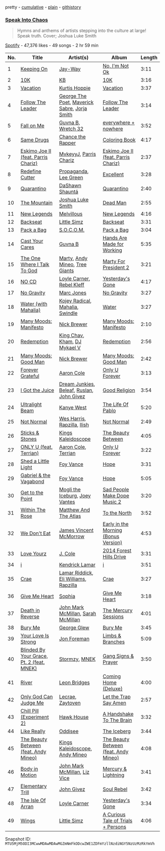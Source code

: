 pretty - [cumulative](/playlists/cumulative/37i9dQZF1DWZIzeeN1t2Mn.md) - [plain](/playlists/plain/37i9dQZF1DWZIzeeN1t2Mn) - [githistory](https://github.githistory.xyz/mackorone/spotify-playlist-archive/blob/main/playlists/plain/37i9dQZF1DWZIzeeN1t2Mn)

### [Speak Into Chaos](https://open.spotify.com/playlist/37i9dQZF1DWZIzeeN1t2Mn)

> Hymns and anthems of artists stepping  into the culture at large! Speak truth\. Cover; Joshua Luke Smith

[Spotify](https://open.spotify.com/user/spotify) - 47,376 likes - 49 songs - 2 hr 59 min

| No. | Title | Artist(s) | Album | Length |
|---|---|---|---|---|
| 1 | [Keeping On](https://open.spotify.com/track/70d7mKdWHKtw1YL6BZXOrL) | [Jay\-Way](https://open.spotify.com/artist/1RDbE3dM2bNNSTh88R4MQ7) | [No, I'm Not Ok](https://open.spotify.com/album/3u4r7PPpeLlX274Ks1wGQp) | 3:11 |
| 2 | [10K](https://open.spotify.com/track/5G2g7titQVbMK8jjRPWWr6) | [KB](https://open.spotify.com/artist/77IKXFvO7SpWrq8hflrUXc) | [10K](https://open.spotify.com/album/5rwY84Tz6gnlCAdz1fdVwr) | 3:16 |
| 3 | [Vacation](https://open.spotify.com/track/7AJh7okBOmVf7rImuLRCDw) | [Kurtis Hoppie](https://open.spotify.com/artist/2eR1Z2cyHOS4gFgA2GbRl8) | [Vacation](https://open.spotify.com/album/0WRUD5JyKfcqPZXJglIzHH) | 3:37 |
| 4 | [Follow The Leader](https://open.spotify.com/track/2gMLeSLwBdO9r3PPkOjEeM) | [George The Poet](https://open.spotify.com/artist/7v8N36cC4msGrIM2YT4LNC), [Maverick Sabre](https://open.spotify.com/artist/0ukgrNYk51TkMQr0f2Br4Q), [Jorja Smith](https://open.spotify.com/artist/1CoZyIx7UvdxT5c8UkMzHd) | [Follow The Leader](https://open.spotify.com/album/0Q1dWmvA38fwsCgByPsfKC) | 3:14 |
| 5 | [Fall on Me](https://open.spotify.com/track/1cQkvIQ4VTRY6XKvVo8qPq) | [Guvna B](https://open.spotify.com/artist/3XgNFNKLstByGKqplDht0H), [Wretch 32](https://open.spotify.com/artist/0T2sGLJKge2eaFmZJxX7sq) | [everywhere + nowhere](https://open.spotify.com/album/7gUHT1RKm9105NtC9tDuJe) | 3:52 |
| 6 | [Same Drugs](https://open.spotify.com/track/6m9qPYXmhge2QhBLfFKnVF) | [Chance the Rapper](https://open.spotify.com/artist/1anyVhU62p31KFi8MEzkbf) | [Coloring Book](https://open.spotify.com/album/71QyofYesSsRMwFOTafnhB) | 4:17 |
| 7 | [Eskimo Joe II \(feat\. Parris Chariz\)](https://open.spotify.com/track/1GQmXPfdqzBgCNCFt2bXuH) | [MvkeyyJ](https://open.spotify.com/artist/1cb6wnb7TWYMH7FdMhTQhB), [Parris Chariz](https://open.spotify.com/artist/2Vt6gyhUH7Vj2cybfQWOqM) | [Eskimo Joe II \(feat\. Parris Chariz\)](https://open.spotify.com/album/6u2JN68rvnUStjgRMlgHyW) | 2:37 |
| 8 | [Redefine Cutter](https://open.spotify.com/track/21qYhTdYWqhMfxsqo43WR8) | [Propaganda](https://open.spotify.com/artist/7wGizTRCLYwsLnTuCBbJ6t), [Lee Green](https://open.spotify.com/artist/3uEPcUqKdsFhjuzngfXIK1) | [Excellent](https://open.spotify.com/album/10pO5OwuUCPSl755Itk2YX) | 3:28 |
| 9 | [Quarantino](https://open.spotify.com/track/3LKmwpIWHicHZbVKEz1usZ) | [DaShawn Shauntá](https://open.spotify.com/artist/5c0sCqEmXd6T0uWWcAyis9) | [Quarantino](https://open.spotify.com/album/4B63Fl7bus1DEph97L9uQu) | 2:40 |
| 10 | [The Mountain](https://open.spotify.com/track/6ZofNkbrrcBZXdVylX1C6v) | [Joshua Luke Smith](https://open.spotify.com/artist/29wlT5isBRIOp8YZYVAZ0A) | [Dead Man](https://open.spotify.com/album/1xtDOqLuXQIPlrKrQYKeet) | 2:55 |
| 11 | [New Legends](https://open.spotify.com/track/3QJTmlay3nLxhp0ol14N3l) | [Melvillous](https://open.spotify.com/artist/0rP1JrlHuwm3oS32Hpli8J) | [New Legends](https://open.spotify.com/album/18nkh2pT8cwaheJfw9p9ju) | 4:16 |
| 12 | [Backseat](https://open.spotify.com/track/6wDJfepTbKTD77PWL4lato) | [Little Simz](https://open.spotify.com/artist/6eXZu6O7nAUA5z6vLV8NKI) | [Backseat](https://open.spotify.com/album/0p7IKV2hLRD82kyXv9js0v) | 3:31 |
| 13 | [Pack a Bag](https://open.spotify.com/track/1eyfRgScLbmcFiLHaTUx3G) | [S.O.C.O.M.](https://open.spotify.com/artist/2xy8Q3ffCr9OxUijmGDx3Z) | [Pack a Bag](https://open.spotify.com/album/3eIH5pdEQqWX9Gm8PVPmwV) | 3:04 |
| 14 | [Cast Your Cares](https://open.spotify.com/track/7LL4WNn25gRttBo33fNULY) | [Guvna B](https://open.spotify.com/artist/3XgNFNKLstByGKqplDht0H) | [Hands Are Made for Working](https://open.spotify.com/album/4c3cNKOMgMHeZJcD6Q03JO) | 5:35 |
| 15 | [The One Where I Talk To God](https://open.spotify.com/track/6ZW8f8xNkauNEKBQthQaas) | [Marty](https://open.spotify.com/artist/5BfKKSmpGmj2moMNlaWeJK), [Andy Mineo](https://open.spotify.com/artist/1TMrnxBwZfmfRxsGzkNIHw), [Tree Giants](https://open.spotify.com/artist/4Cp7yuORQTCa9GUfvb2gss) | [Marty For President 2](https://open.spotify.com/album/5q0lLOpbosrUJTR3oRztJw) | 3:21 |
| 16 | [NO CD](https://open.spotify.com/track/5yH8Ce7MpMwJPDSRvgIZF6) | [Loyle Carner](https://open.spotify.com/artist/4oDjh8wNW5vDHyFRrDYC4k), [Rebel Kleff](https://open.spotify.com/artist/4IZnj59pur7nfqpdGzuPF6) | [Yesterday's Gone](https://open.spotify.com/album/6wjryxtrKxzTZID9kyZUV5) | 4:17 |
| 17 | [No Gravity](https://open.spotify.com/track/0fiAdufitTMckDdiNz653u) | [Marc Jones](https://open.spotify.com/artist/5v8CIAC4mqGf8qaG5BlIrp) | [No Gravity](https://open.spotify.com/album/19a7CnrO5lmrWVhewTzuiB) | 3:27 |
| 18 | [Water \(with Mahalia\)](https://open.spotify.com/track/6I15UB0IPWQhJNJEPQ1gLE) | [Kojey Radical](https://open.spotify.com/artist/1HMhQzj2QXxR40zGDdaK6y), [Mahalia](https://open.spotify.com/artist/16rCzZOMQX7P8Kmn5YKexI), [Swindle](https://open.spotify.com/artist/1gH9xoeNySnEkCtR2kbPiQ) | [Water](https://open.spotify.com/album/4XcNB4VTSkl2cKVRci10Z4) | 3:27 |
| 19 | [Many Moods: Manifesto](https://open.spotify.com/track/1aUI6hBGedCFz3240pPS3i) | [Nick Brewer](https://open.spotify.com/artist/208noPGY2GqJdxhq09SoSR) | [Many Moods: Manifesto](https://open.spotify.com/album/4v9Td6fjmFAmZj1KCSPu0j) | 2:10 |
| 20 | [Redemption](https://open.spotify.com/track/3uaE3Y0rY09kDJxGDlpNFy) | [King Chav](https://open.spotify.com/artist/1e5ZIHiMERAHN9fsK3sdGt), [Kham](https://open.spotify.com/artist/5G8KfxzfIdxP6dnA3Hl1De), [DJ Mykael V](https://open.spotify.com/artist/2WLOBjz9WOZrJcbS2w93zt) | [Redemption](https://open.spotify.com/album/0wuWP88YfJ4s5PEZ8PyevM) | 2:56 |
| 21 | [Many Moods: Good Man](https://open.spotify.com/track/3KkiwkUfufrHKUL15ybQU6) | [Nick Brewer](https://open.spotify.com/artist/208noPGY2GqJdxhq09SoSR) | [Many Moods: Good Man](https://open.spotify.com/album/0sh5x6isyUDAMfVvmz7SIs) | 2:42 |
| 22 | [Forever Grateful](https://open.spotify.com/track/2hz7YnCZKVbPdrDjXTQiDn) | [Aaron Cole](https://open.spotify.com/artist/0OQ8y7heASb1vEX5WXvjCr) | [Only U Forever](https://open.spotify.com/album/2WwxSsysxtBnwiP55XChDL) | 3:13 |
| 23 | [I Got the Juice](https://open.spotify.com/track/2PnQt6X3MbWj2ioRgjFYH4) | [Dream Junkies](https://open.spotify.com/artist/4kdiOW48WHjXhcurtEoTHU), [Beleaf](https://open.spotify.com/artist/7N204QRVuZ3LCoVkKRPf1T), [Ruslan](https://open.spotify.com/artist/2GEXrCflKZ5S5ZHBM4LNcV), [John Givez](https://open.spotify.com/artist/2RhGXxsDpB0eB122Ce3WYB) | [Good Religion](https://open.spotify.com/album/736eXA6VlJZwirLsvOt8Wi) | 3:54 |
| 24 | [Ultralight Beam](https://open.spotify.com/track/1eQBEelI2NCy7AUTerX0KS) | [Kanye West](https://open.spotify.com/artist/5K4W6rqBFWDnAN6FQUkS6x) | [The Life Of Pablo](https://open.spotify.com/album/7gsWAHLeT0w7es6FofOXk1) | 5:20 |
| 25 | [Not Normal](https://open.spotify.com/track/1keMi9lLQJBOPH4Fx15oeR) | [Wes Harris](https://open.spotify.com/artist/2X0bW6IUNbMDrTFoSX05W2), [Rapzilla](https://open.spotify.com/artist/2fWSzxY0pvctdhX3Vk2Fav), [Ilish](https://open.spotify.com/artist/0k9MEyUMyo7Tx0F1C1cnCi) | [Not Normal](https://open.spotify.com/album/3pTvdtoUeGkR32CWE82oNZ) | 2:49 |
| 26 | [Sticks & Stones](https://open.spotify.com/track/236Joyhsvc06vmBkKjCFwf) | [Kings Kaleidoscope](https://open.spotify.com/artist/6P9fFbQ875B2bnmdiYwN9A) | [The Beauty Between](https://open.spotify.com/album/22dJNerbGPZtrsoAjyTy9y) | 4:05 |
| 27 | [ONLY U \(feat\. Terrian\)](https://open.spotify.com/track/1p9tNHBD4U8pVKFRhvOxJg) | [Aaron Cole](https://open.spotify.com/artist/0OQ8y7heASb1vEX5WXvjCr), [Terrian](https://open.spotify.com/artist/19TPpTWkgX13Qc2stbqVoP) | [Only U Forever](https://open.spotify.com/album/2WwxSsysxtBnwiP55XChDL) | 3:22 |
| 28 | [Shed a Little Light](https://open.spotify.com/track/6fO7SWzkzIQCYhyIB8FH42) | [Foy Vance](https://open.spotify.com/artist/4bUqnkrDrb4f7rqmDR9yDu) | [Hope](https://open.spotify.com/album/0Vy0pKZuZGoNDtiXfEg1YD) | 3:31 |
| 29 | [Gabriel & the Vagabond](https://open.spotify.com/track/6mrOdPoRpEvya0NVBWAo5X) | [Foy Vance](https://open.spotify.com/artist/4bUqnkrDrb4f7rqmDR9yDu) | [Hope](https://open.spotify.com/album/0Vy0pKZuZGoNDtiXfEg1YD) | 5:05 |
| 30 | [Get to the Point](https://open.spotify.com/track/7GtgIxxDuPWJE4PmJzMLWd) | [Mogli the Iceburg](https://open.spotify.com/artist/1SZikSUx9fZ2cUFjrmM6Sy), [Joey Vantes](https://open.spotify.com/artist/7hJoApA9cwgCqWGvIhbCyc) | [Sad People Make Dope Music 2](https://open.spotify.com/album/2hh3smYVb1LzqVMC0Kk96j) | 3:20 |
| 31 | [Within The Rose](https://open.spotify.com/track/3RGPlHgxzIVMnrpdWR0EgM) | [Matthew And The Atlas](https://open.spotify.com/artist/0lSENl3bteP8p2NbiSP7RM) | [To the North](https://open.spotify.com/album/0cKaHI9t8EnlykFdIRspw3) | 3:52 |
| 32 | [We Don't Eat](https://open.spotify.com/track/1y3PhboJrxMNOpLxkMsTiM) | [James Vincent McMorrow](https://open.spotify.com/artist/7FDlvgcodNfC0IBdWevl4u) | [Early in the Morning \(Bonus Version\)](https://open.spotify.com/album/4Lluitxz8wV7jq5qljjG4I) | 4:53 |
| 33 | [Love Yourz](https://open.spotify.com/track/2e3Ea0o24lReQFR4FA7yXH) | [J\. Cole](https://open.spotify.com/artist/6l3HvQ5sa6mXTsMTB19rO5) | [2014 Forest Hills Drive](https://open.spotify.com/album/0UMMIkurRUmkruZ3KGBLtG) | 3:31 |
| 34 | [i](https://open.spotify.com/track/7wdzLe2Gsx1RGqbvYZHASz) | [Kendrick Lamar](https://open.spotify.com/artist/2YZyLoL8N0Wb9xBt1NhZWg) | [i](https://open.spotify.com/album/51C65YqHrDODM1hD5FEL5x) | 3:51 |
| 35 | [Crae](https://open.spotify.com/track/2M9exiU076ShM2fMuSrbUy) | [Lamar Riddick](https://open.spotify.com/artist/0xMUuBXUryQ7XVhgIbAhgt), [Eli Williams](https://open.spotify.com/artist/6cpRgzScOKkKse4SlMd97y), [Rapzilla](https://open.spotify.com/artist/2fWSzxY0pvctdhX3Vk2Fav) | [Crae](https://open.spotify.com/album/3Xe2FemHs7u7ThaXkwA2eM) | 3:27 |
| 36 | [Give Me Heart](https://open.spotify.com/track/0mfWhceGPWQan1NzchWSl7) | [Sophia](https://open.spotify.com/artist/0QNsCtFsLKjWLvo6HkMYqx) | [Give Me Heart](https://open.spotify.com/album/5fiKnD1LutywRwOkdyI7wJ) | 3:18 |
| 37 | [Death in Reverse](https://open.spotify.com/track/7nANgc1uUNOyVEiAWZqQM9) | [John Mark McMillan](https://open.spotify.com/artist/0T1KC0OHfbRO0O5bNH2tek), [Sarah McMillan](https://open.spotify.com/artist/1taeI8pm5kXswB7L4603Tz) | [The Mercury Sessions](https://open.spotify.com/album/3DGN1gythJmDQUbRlbyKaf) | 4:01 |
| 38 | [Bury Me](https://open.spotify.com/track/5wXM3N6mZVKY1KogR8aj8x) | [George Glew](https://open.spotify.com/artist/3841DHBEOAE2ksodVZkV7U) | [Bury Me](https://open.spotify.com/album/4TxEIUXckIIuvTT1UPCsKy) | 3:45 |
| 39 | [Your Love Is Strong](https://open.spotify.com/track/5ZmzH1JqTrBJ9rckQXZVlY) | [Jon Foreman](https://open.spotify.com/artist/5D3h9ZoobhetjXw3dKhcaq) | [Limbs & Branches](https://open.spotify.com/album/6i971rX8SB9Ad5IcpDRysI) | 5:09 |
| 40 | [Blinded By Your Grace, Pt\. 2 \(feat\. MNEK\)](https://open.spotify.com/track/0ihguwGVwKihJ1Nj8fGQlY) | [Stormzy](https://open.spotify.com/artist/2SrSdSvpminqmStGELCSNd), [MNEK](https://open.spotify.com/artist/7uMh23xWiuR7zsNkuNcm2G) | [Gang Signs & Prayer](https://open.spotify.com/album/5fkFWJ9LZizXE4yPenNGuy) | 3:50 |
| 41 | [River](https://open.spotify.com/track/3hhbDnFUb2bicI2df6VurK) | [Leon Bridges](https://open.spotify.com/artist/3qnGvpP8Yth1AqSBMqON5x) | [Coming Home \(Deluxe\)](https://open.spotify.com/album/21KIagsx1ZvYcv0sVkEAWv) | 4:00 |
| 42 | [Only God Can Judge Me](https://open.spotify.com/track/1C6L5Lir4LeWhkPo722Rs0) | [Lecrae](https://open.spotify.com/artist/1CFCsEqKrCyvAFKOATQHiW), [Zaytoven](https://open.spotify.com/artist/1mceaxtjWdEmwoDVAlkC41) | [Let the Trap Say Amen](https://open.spotify.com/album/1oDkUnjCBAHsaQtr0J0s3t) | 2:57 |
| 43 | [Chill Pill \(Experiment 2\)](https://open.spotify.com/track/5DmZvacVjbIbldPDYl3J26) | [Hawk House](https://open.spotify.com/artist/0ot8XpQrZOe4nHZ6EMJHJ9) | [A Handshake To The Brain](https://open.spotify.com/album/13nel2sv4uGInxb1qlds78) | 3:32 |
| 44 | [Like Really](https://open.spotify.com/track/1rxbz8vhGvydIbOWkh60gw) | [Oddisee](https://open.spotify.com/artist/72tRiBHei5G9M8it4h4sfC) | [The Iceberg](https://open.spotify.com/album/2dEkjiUBO6Z2aeolcJ7sCy) | 3:44 |
| 45 | [The Beauty Between \(feat\. Andy Mineo\)](https://open.spotify.com/track/2PijveBc576V08lWc5ymdp) | [Kings Kaleidoscope](https://open.spotify.com/artist/6P9fFbQ875B2bnmdiYwN9A), [Andy Mineo](https://open.spotify.com/artist/1TMrnxBwZfmfRxsGzkNIHw) | [The Beauty Between \(feat\. Andy Mineo\)](https://open.spotify.com/album/1XRuaO2foZK4H4GPKneQto) | 4:08 |
| 46 | [Body in Motion](https://open.spotify.com/track/11xpBwmHDLUb8luVNFfQex) | [John Mark McMillan](https://open.spotify.com/artist/0T1KC0OHfbRO0O5bNH2tek), [Liz Vice](https://open.spotify.com/artist/5KYcfVCcUgV4d1KP3Wozyx) | [Mercury & Lightning](https://open.spotify.com/album/7IFEn26t34FyQpcSHNdF7P) | 3:41 |
| 47 | [Elementary Trill](https://open.spotify.com/track/2XheQ3uh5mpq1Jq5zifNQQ) | [John Givez](https://open.spotify.com/artist/2RhGXxsDpB0eB122Ce3WYB) | [Soul Rebel](https://open.spotify.com/album/0WcuWIFO0zSHXmeockAYR8) | 3:42 |
| 48 | [The Isle Of Arran](https://open.spotify.com/track/2YQ1cc9xWnp5qI08rKt6wv) | [Loyle Carner](https://open.spotify.com/artist/4oDjh8wNW5vDHyFRrDYC4k) | [Yesterday's Gone](https://open.spotify.com/album/6wjryxtrKxzTZID9kyZUV5) | 3:34 |
| 49 | [Wings](https://open.spotify.com/track/1SEbQnQhi6zdChCiKUpQjB) | [Little Simz](https://open.spotify.com/artist/6eXZu6O7nAUA5z6vLV8NKI) | [A Curious Tale of Trials + Persons](https://open.spotify.com/album/4hXcI8zGSBClqEs72f0GGR) | 4:06 |

Snapshot ID: `MTU5MjM5ODI3MCwwMDAwMDAwMGZmNmFkODcwZWE1ZDFmYzllNzdiNGY5NzUzMzRkYmVh`

